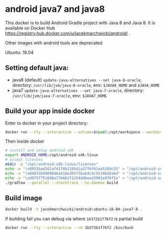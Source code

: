 # android java7 and java8

This docker is to build Android Gradle project with Java 8 and Java 8.
It is available on Docker Hub https://registry.hub.docker.com/u/jacekmarchwicki/android/ .

Other images with android tools are deprecated

Ubuntu: 16.04

## Setting default java:
* java8 (default) `update-java-alternatives --set java-8-oracle`, directory: `/usr/lib/jvm/java-8-oracle`, env: `$JAVA8_HOME` and `$JAVA_HOME`
* java7 `update-java-alternatives --set java-7-oracle`, directory: `/usr/lib/jvm/java-7-oracle`, env: `$JAVA7_HOME`

## Build your app inside docker

Enter to docker in your project directory:

```bash
docker run --tty --interactive --volume=$(pwd):/opt/workspace --workdir=/opt/workspace --rm jacekmarchwicki/android:ubuntu-16-04-java7-8 /bin/sh
```

Then inside docker

```bash
# install and setup android sdk
export ANDROID_HOME=/opt/android-sdk-linux
# accept licenses
mkdir -p "/opt/android-sdk-linux/licenses"
echo -e "\n8933bad161af4178b1185d1a37fbf41ea5269c55" > "/opt/android-sdk-linux/licenses/android-sdk-license"
echo -e "\n84831b9409646a918e30573bab4c9c91346d8abd" > "/opt/android-sdk-linux/licenses/android-sdk-preview-license"
echo -e "\nd975f751698a77b662f1254ddbeed3901e976f5a" > "/opt/android-sdk-linux/licenses/intel-android-extra-license"
./gradlew --parallel --stacktrace --no-daemon build 
```


## Build image

```bash
docker build -t jacekmarchwicki/android:ubuntu-16-04-java7-8 .
```

If building fail you can debug via where `1b372b1f76f2` is partial build

```bash
docker run --tty --interactive --rm 1b372b1f76f2 /bin/bash
```

